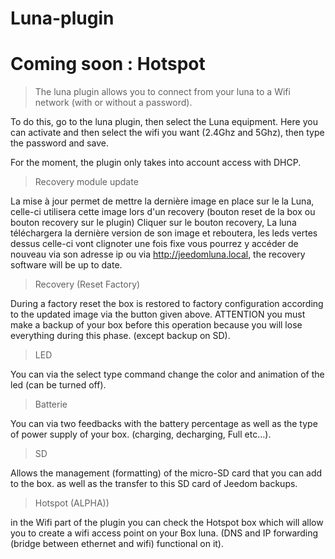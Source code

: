 # Luna-plugin

# Coming soon : Hotspot

> The luna plugin allows you to connect from your luna to a Wifi network (with or without a password).

To do this, go to the luna plugin, then select the Luna equipment. Here you can activate and then select the wifi you want (2.4Ghz and 5Ghz), then type the password and save.

For the moment, the plugin only takes into account access with DHCP.

> Recovery module update

La mise à jour permet de mettre la dernière image en place sur le la Luna, celle-ci utilisera cette image lors d'un recovery (bouton reset de la box ou bouton recovery sur le plugin) Cliquer sur le bouton recovery, La luna téléchargera la dernière version de son image et reboutera, les leds vertes dessus celle-ci vont clignoter une fois fixe vous pourrez y accéder de nouveau via son adresse ip ou via http://jeedomluna.local, the recovery software will be up to date.

> Recovery (Reset Factory)

During a factory reset the box is restored to factory configuration according to the updated image via the button given above. ATTENTION you must make a backup of your box before this operation because you will lose everything during this phase. (except backup on SD).

> LED

You can via the select type command change the color and animation of the led (can be turned off).

> Batterie

You can via two feedbacks with the battery percentage as well as the type of power supply of your box. (charging, decharging, Full etc…).

> SD

Allows the management (formatting) of the micro-SD card that you can add to the box. as well as the transfer to this SD card of Jeedom backups.

> Hotspot (ALPHA))

in the Wifi part of the plugin you can check the Hotspot box which will allow you to create a wifi access point on your Box luna. (DNS and IP forwarding (bridge between ethernet and wifi) functional on it).